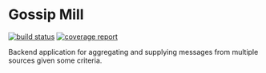 # Gossip Mill

[![build status](https://openlab.ncl.ac.uk/gitlab/connected-academy/gossipmill/badges/master/build.svg)](https://openlab.ncl.ac.uk/gitlab/connected-academy/gossipmill/commits/master) [![coverage report](https://openlab.ncl.ac.uk/gitlab/connected-academy/gossipmill/badges/master/coverage.svg)](https://openlab.ncl.ac.uk/gitlab/connected-academy/gossipmill/commits/master)

Backend application for aggregating and supplying messages from multiple sources given some criteria.